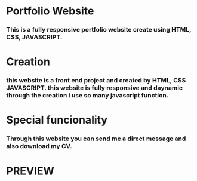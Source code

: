 <h1>Portfolio Website</h1>

<h3>This is a fully responsive portfolio website create using HTML, CSS, JAVASCRIPT. </h3>
<h1>Creation</h1>
<h3> this website is a front end project and created by HTML, CSS JAVASCRIPT. this website is fully responsive and daynamic through the creation i use so many javascript function. </h3>
<h1>Special funcionality</h1>
<h3> Through this website you can send me a direct message and also download my CV. </h3>
    <h1> PREVIEW</h1>
